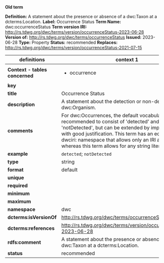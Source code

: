 **Old term**

**Definition:** A statement about the presence or absence of a dwc:Taxon at a dcterms:Location.
**Label:** Occurrence Status
**Term Name:** dwc:occurrenceStatus
**Term version IRI:** http://rs.tdwg.org/dwc/terms/version/occurrenceStatus-2023-06-28
**Version of:** http://rs.tdwg.org/dwc/terms/occurrenceStatus
**Issued:** 2023-06-28
**Type:** Property
**Status:** recommended
**Replaces:** http://rs.tdwg.org/dwc/terms/version/occurrenceStatus-2021-07-15


| definitions | context 1 |
|-|-|
| **Context - tables concerned** | <ul><li>occurrence</li></ul> |
| **key** |  |
| **title** | Occurrence Status |
| **description** | A statement about the detection or non-detection of a dwc:Organism. |
| **comments** | For dwc:Occurrences, the default vocabulary is recommended to consist of 'detected' and 'notDetected', but can be extended by implementers with good justification. This term has an equivalent in the dwciri: namespace that allows only an IRI as a value, whereas this term allows for any string literal value. |
| **example** | `detected`; `notDetected` |
| **type** | string |
| **format** | default |
| **unique** |  |
| **required** |  |
| **minimum** |  |
| **maximum** |  |
| **namespace** | dwc |
| **dcterms:isVersionOf** | http://rs.tdwg.org/dwc/terms/occurrenceStatus |
| **dcterms:references** | http://rs.tdwg.org/dwc/terms/version/occurrenceStatus-2023-06-28 |
| **rdfs:comment** | A statement about the presence or absence of a dwc:Taxon at a dcterms:Location. |
| **status** | recommended |
